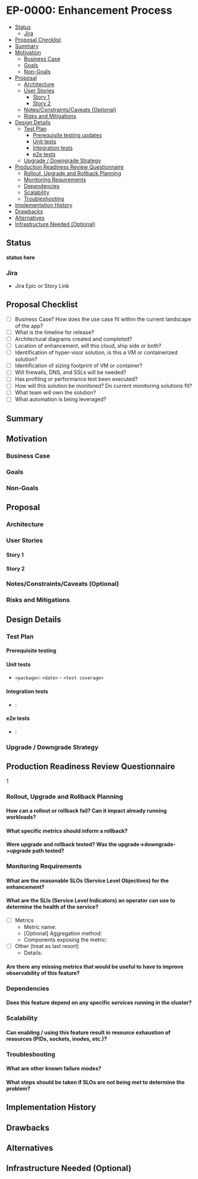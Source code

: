 # EP-0000: Enhancement Process

<!-- toc -->
- [Status](#status)
  - [Jira](#jira)
- [Proposal Checklist](#proposal-checklist)
- [Summary](#summary)
- [Motivation](#motivation)
  - [Business Case](#business-case)
  - [Goals](#goals)
  - [Non-Goals](#non-goals)
- [Proposal](#proposal)
  - [Architecture](#architecture)
  - [User Stories](#user-stories)
    - [Story 1](#story-1)
    - [Story 2](#story-2)
  - [Notes/Constraints/Caveats (Optional)](#notesconstraintscaveats-optional)
  - [Risks and Mitigations](#risks-and-mitigations)
- [Design Details](#design-details)
  - [Test Plan](#test-plan)
    - [Prerequisite testing updates](#prerequisite-testing-updates)
    - [Unit tests](#unit-tests)
    - [Integration tests](#integration-tests)
    - [e2e tests](#e2e-tests)
  - [Upgrade / Downgrade Strategy](#upgrade--downgrade-strategy)
- [Production Readiness Review Questionnaire](#production-readiness-review-questionnaire)
  - [Rollout, Upgrade and Rollback Planning](#rollout-upgrade-and-rollback-planning)
  - [Monitoring Requirements](#monitoring-requirements)
  - [Dependencies](#dependencies)
  - [Scalability](#scalability)
  - [Troubleshooting](#troubleshooting)
- [Implementation History](#implementation-history)
- [Drawbacks](#drawbacks)
- [Alternatives](#alternatives)
- [Infrastructure Needed (Optional)](#infrastructure-needed-optional)
<!-- /toc -->

## Status

<!--
Update the EP status based on the latest state of the proposal.
- `provisional`
- `implementable`
- `implemented`
- `staged`
- `deferred`
- `rejected`
- `withdrawn`
- `replaced`
- `completed`
-->

**status here**

### Jira

<!--
List of Jira Epics tracking design and implementation.
-->
- Jira Epic or Story Link

## Proposal Checklist

<!--
The following checklist of items are required to be completed before this
proposal is marked as complete.
-->

- [ ] Business Case? How does the use case fit within the current landscape of the app?
- [ ] What is the timeline for release?
- [ ] Architectural diagrams created and completed?
- [ ] Location of enhancement, will this cloud, ship side or both?
- [ ] Identification of hyper-visor solution, is this a VM or containerized solution?
- [ ] Identification of sizing footprint of VM or container?
- [ ] Will firewalls, DNS, and SSLs will be needed?
- [ ] Has profiling or performance test been executed?
- [ ] How will this solution be monitored? Do current monitoring solutions fit?
- [ ] What team will own the solution?
- [ ] What automation is being leveraged?

<!--
**Note:** The checklist above is not meant to be completed before the proposal
is complete. However this checklist is part of the production readiness and
must be completed before deployment to production and completion of proposal.
-->

## Summary

<!--
In this section you should be able to create a good description of what the change
is and generally how this change impacts systems and processes. Write the summary
from the perspective of someone who does not have any understanding and will be
using this enhancement as a user. Identify any high level plans or release
timelines required for this EP.

Think about the deployment footprint will this be a cloud, ship or deployment
across both. Identify if major dependencies and any requirements needed to get
started.

The length of a summary is up to the creator of the EP, however something to
short would not provide a good understanding something to large would take away
from the template.
-->

## Motivation

<!--
This section is about identifying the need for the enhancement. Is this a
Revenue generating change? Is this a cost saving enhancement? Are we trying to
reduce technical debt?
-->

### Business Case

<!--
What is the Business Case for the enhancement? Here describe the business unit
that will be benefiting form this requirement and how it will generate revenue
or optimize cost. The goal is to understand the importance of technically
enhancements to the way that business revenue or cost happens. This also allows
to understand timeline and other factors to the enhancement requirement.

The Business Case should describe and explain how this enhancement will impact
a guest or crew member.
-->

### Goals

<!--
List the specific goals of the EP. What is it trying to achieve? How will we
know that this has succeeded?
-->

### Non-Goals

<!--
What is out of scope for this EP? Listing non-goals helps to focus discussion
and make progress.
-->

## Proposal

<!--
This is where we get down to the specifics of what the proposal actually is.
This should have enough detail that reviewers can understand exactly what
you're proposing, but should not include implementation details.
-->

### Architecture

<!--
Provide a list of architecture Diagrams that provide a description of the following:
- [ ] Ship and Cloud Connectivity and Integration
- [ ] Component Composition and Target Deployment Hypervisor
- [ ] External thirdparty Integrations
- [ ] User or Client interaction with components
- [ ] Stateful or Database requirements
-->

### User Stories

<!--
Detail the things that people will be able to do if this EP is implemented.
Include as much detail as possible so that people can understand the "how" of
the system. The goal here is to make this feel real for users without getting
bogged down.
-->

#### Story 1

<!--
High-level template TBD
-->

#### Story 2

<!--
High-level template TBD
-->

### Notes/Constraints/Caveats (Optional)

<!--
What are the caveats to the proposal?
What are some important details that didn't come across above?
Go in to as much detail as necessary here.
This might be a good place to talk about core concepts and how they relate.
-->

### Risks and Mitigations

<!--
What are the risks of this proposal, and how do we mitigate? Think broadly.
For example, consider both security and how this will impact the system.

Has security reviewed this enhancement? Does security need to do a scan? Is
this dependent on a new technology or vendor?

Does this impact UX or UI, if so do we have a plan to retrain operators or
guests who consume the UI.
-->

## Design Details

<!--
This section should contain enough information that the specifics of your
change are understandable. This may include API specs (though not always
required) or even code snippets. If there's any ambiguity about HOW your
proposal will be implemented, this is the place to discuss them.
-->

### Test Plan

<!--
How is this enhancement going to be tested? Are Unit Tests possible, will
Postman scripts be used to test the functionality. What type of integrations
need to be tested pre and post deployments.

A test plan should also describe any testing differences between cloud and
ship if these exist.
-->

#### Prerequisite testing

<!--
Based on reviewers feedback describe what additional tests need to be added prior
implementing this enhancement to ensure the enhancements have also solid foundations.

Do we have the required testing tools? Do we need data for tests or data can be
generated?
-->

#### Unit tests

<!--
TBD
-->

- `<package>`: `<date>` - `<test coverage>`

#### Integration tests

<!--
TBD
-->

- <test>: <link to test coverage>

#### e2e tests

<!--
TBD
-->

- <test>: <link to test coverage>

### Upgrade / Downgrade Strategy

<!--
How is this technology upgraded? Is this to be upgraded in place or can be
replaced? Is new infrastructure required during upgrades? What type of sate is
required to be maintained during an upgrade.

Does this enhancement allow for us to downgrade to a previous version?

Identify what would be the plan for ongoing upgrades and downgrades to the
enhancement.
-->

## Production Readiness Review Questionnaire

<!--
The production readiness review is required for all enhancements to to rolled
out to any production environment.

The production readiness review questionnaire is not subject to on the below
questions, reviewers are welcome to add additional questions that would be
required.
-->1

### Rollout, Upgrade and Rollback Planning

<!--
TBD
-->

#### How can a rollout or rollback fail? Can it impact already running workloads?

<!--
Think of fail fast and always assume integrations are not guaranteed to work.
Identify not only internal failures to the enhancement but what other parts of
the stack can cause a failure.

If a failure does happen what type of impact are we going to expect? Can this
impact workflows that are not using the enhancement.
-->

#### What specific metrics should inform a rollback?

<!--
What signals should users be paying attention to when the feature is young
that might indicate a serious problem?
-->

#### Were upgrade and rollback tested? Was the upgrade->downgrade->upgrade path tested?

<!--
Describe manual testing that was done and the outcomes.
Longer term, we may want to require automated upgrade/rollback tests, but we
are missing a bunch of machinery and tooling and can't do that now.
-->

### Monitoring Requirements

<!--
What dashboards need to be created in Grafana for this enhancement? What alerts
and what Prometheus probes are required to pull metrics? Can CPU and Memory
usage by monitored? Does this tool require throughput and volume monitoring for
network connections and requests?

Can the following stack provide monitoring
Grafana/Prometheus/AppDynamics/Splunk?

Should logging errors be notified as alerts? If so to what team and what errors
should be configured for notification.
-->

#### What are the reasonable SLOs (Service Level Objectives) for the enhancement?

<!--
This is your opportunity to define what "normal" quality of service looks like
for a feature.

It's impossible to provide comprehensive guidance, but at the very
high level (needs more precise definitions) those may be things like:
  - per-day percentage of API calls finishing with 5XX errors <= 1%
  - 99% percentile over day of absolute value from (job creation time minus expected
    job creation time) for cron job <= 10%
  - 99.9% of /health requests per day finish with 200 code

These goals will help you determine what you need to measure (SLIs) in the next
question.
-->

#### What are the SLIs (Service Level Indicators) an operator can use to determine the health of the service?

<!--
Pick one more of these and delete the rest.
-->

- [ ] Metrics
  - Metric name:
  - [Optional] Aggregation method:
  - Components exposing the metric:
- [ ] Other (treat as last resort)
  - Details:

#### Are there any missing metrics that would be useful to have to improve observability of this feature?

<!--
Describe the metrics themselves and the reasons why they weren't added (e.g., cost,
implementation difficulties, etc.).
-->

### Dependencies

<!--
This section must be completed when targeting beta to a release.
-->

#### Does this feature depend on any specific services running in the cluster?

<!--
What are the dependent systems required for this enhancement. Think not only of
services running on Kubernetes but any thirdparty or external service which is
required for the health of the enhancement.

Are the dependencies runtime, deployment time or build time? Are dependencies
specific to the location, would dependencies change based on cloud or ship?
-->

### Scalability

<!--
How will this scale? Will the enhancement scale horizontally or vertically? Is
the scale fixed to a certain amount of requests or users?

Is scalability automated or does it need to be monitored? What are the metrics
that need to be identified to understand if scaling is required?
-->

#### Can enabling / using this feature result in resource exhaustion of resources (PIDs, sockets, inodes, etc.)?

<!--
What resources is the enhancement consuming? CPU, Memory, Storage? Is this a
container or a VM? What would be the impact to other workloads if any resources
are exhausted?

Does the system have the ability to limit the resource consumption if so what
are those gates?

Network is also a resource. If traffic is expected to go across cloud and ship
identified the volume of movement. Also identify any inter system volume that
would cause network resource consumption such as bandwidth.
-->

### Troubleshooting

<!--
The Troubleshooting section currently serves the `Playbook` role. We may consider
splitting it into a dedicated `Playbook` document (potentially with some monitoring
details). For now, we leave it here.
-->

#### What are other known failure modes?

<!--
For each of them, fill in the following information by copying the below template:
  - [Failure mode brief description]
    - Detection: How can it be detected via metrics? Stated another way:
      how can an operator troubleshoot without logging into a master or worker node?
    - Mitigations: What can be done to stop the bleeding, especially for already
      running user workloads?
    - Diagnostics: What are the useful log messages and their required logging
      levels that could help debug the issue?
      Not required until feature graduated to beta.
    - Testing: Are there any tests for failure mode? If not, describe why.
-->

#### What steps should be taken if SLOs are not being met to determine the problem?

<!--
For any SLO defined what is the playbook that is required to be executed when
it is breached? Are SLI's notifying of these breaches and can the playbooks be
automated?
-->

## Implementation History

<!--
Major milestones in the lifecycle of a DEP should be tracked in this section.
Major milestones might include:
- the `Summary` and `Motivation` sections being merged, signaling SIG acceptance
- the `Proposal` section being merged, signaling agreement on a proposed design
- the date implementation started
- the first Kubernetes release where an initial version of the DEP was available
- the version of Kubernetes where the DEP graduated to general availability
- when the DEP was retired or superseded
-->

## Drawbacks

<!--
Why should this DEP _not_ be implemented?
-->

## Alternatives

<!--
What other approaches did you consider, and why did you rule them out? These do
not need to be as detailed as the proposal, but should include enough
information to express the idea and why it was not acceptable.
-->

## Infrastructure Needed (Optional)

<!--
Is new infrastructure needed for this enhancement or can this run on current
system? What type of infrastructure is needed, additional resources for
containers, new VM's? Are the VM's Linux or Windows? Does this enhancement
required dedicated CPU and Memory in large quantities?

Can this be deployed to existing Cloud (AWS)?
-->
